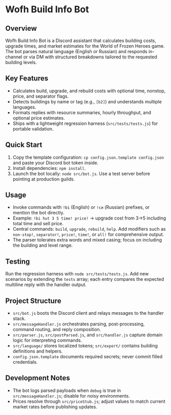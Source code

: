 # Wofh Build Info Bot

## Overview
Wofh Build Info Bot is a Discord assistant that calculates building costs, upgrade times, and market estimates for the World of Frozen Heroes game. The bot parses natural language (English or Russian) and responds in-channel or via DM with structured breakdowns tailored to the requested building levels.

## Key Features
- Calculates build, upgrade, and rebuild costs with optional time, nonstop, price, and separator flags.
- Detects buildings by name or tag (e.g., `[b2]`) and understands multiple languages.
- Formats replies with resource summaries, hourly throughput, and optional price estimates.
- Ships with a lightweight regression harness (`src/tests/tests.js`) for portable validation.

## Quick Start
1. Copy the template configuration: `cp config.json.template config.json` and paste your Discord bot token inside.
2. Install dependencies: `npm install`.
3. Launch the bot locally: `node src/bot.js`. Use a test server before pointing at production guilds.

## Usage
- Invoke commands with `!bi` (English) or `!си` (Russian) prefixes, or mention the bot directly.
- Example: `!bi hut 3 5 time! price!` → upgrade cost from 3→5 including total time and sell price.
- Central commands: `build`, `upgrade`, `rebuild`, `help`. Add modifiers such as `non-stop!`, `separator!`, `price!`, `time!`, or `all!` for comprehensive output.
- The parser tolerates extra words and mixed casing; focus on including the building and level range.

## Testing
Run the regression harness with `node src/tests/tests.js`. Add new scenarios by extending the `tests` array; each entry compares the expected multiline reply with the handler output.

## Project Structure
- `src/bot.js` boots the Discord client and relays messages to the handler stack.
- `src/messageHandler.js` orchestrates parsing, post-processing, command routing, and reply composition.
- `src/parser.js`, `src/postParsed.js`, and `src/handler.js` capture domain logic for interpreting commands.
- `src/language/` stores localized tokens; `src/export/` contains building definitions and helpers.
- `config.json.template` documents required secrets; never commit filled credentials.

## Development Notes
- The bot logs parsed payloads when `debug` is true in `src/messageHandler.js`; disable for noisy environments.
- Prices resolve through `src/priceStub.js`; adjust values to match current market rates before publishing updates.
